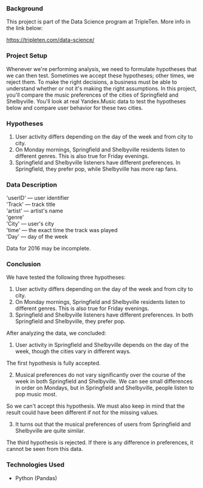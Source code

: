 ### Background

This project is part of the Data Science program at TripleTen. More info in the link below:

https://tripleten.com/data-science/

### Project Setup

Whenever we're performing analysis, we need to formulate hypotheses that we can then test. Sometimes we accept these hypotheses; other times, we reject them. To make the right decisions, a business must be able to understand whether or not it's making the right assumptions.
In this project, you'll compare the music preferences of the cities of Springfield and Shelbyville. You'll look at real Yandex.Music data to test the hypotheses below and compare user behavior for these two cities.

### Hypotheses
1. User activity differs depending on the day of the week and from city to city.
2. On Monday mornings, Springfield and Shelbyville residents listen to different genres. This is also true for Friday evenings.
3. Springfield and Shelbyville listeners have different preferences. In Springfield, they prefer pop, while Shelbyville has more rap fans.

### Data Description

'userID' — user identifier  
'Track' — track title  
'artist' — artist's name  
'genre'  
'City' — user's city  
'time' — the exact time the track was played  
'Day' — day of the week  

Data for 2016 may be incomplete.


### Conclusion
We have tested the following three hypotheses:

1. User activity differs depending on the day of the week and from city to city. 
2. On Monday mornings, Springfield and Shelbyville residents listen to different genres. This is also true for Friday evenings. 
3. Springfield and Shelbyville listeners have different preferences. In both Springfield and Shelbyville, they prefer pop.

After analyzing the data, we concluded:

1. User activity in Springfield and Shelbyville depends on the day of the week, though the cities vary in different ways. 

The first hypothesis is fully accepted.

2. Musical preferences do not vary significantly over the course of the week in both Springfield and Shelbyville. We can see small differences in order on Mondays, but in Springfield and Shelbyville, people listen to pop music most.

So we can't accept this hypothesis. We must also keep in mind that the result could have been different if not for the missing values.

3. It turns out that the musical preferences of users from Springfield and Shelbyville are quite similar.

The third hypothesis is rejected. If there is any difference in preferences, it cannot be seen from this data.

### Technologies Used

* Python (Pandas)
